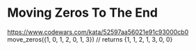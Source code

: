 # Moving Zeros To The End
https://www.codewars.com/kata/52597aa56021e91c93000cb0
move_zeros({1, 0, 1, 2, 0, 1, 3}) // returns {1, 1, 2, 1, 3, 0, 0}
